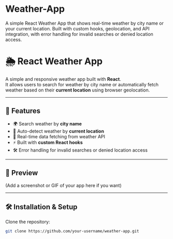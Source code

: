 # Weather-App
A simple React Weather App that shows real-time weather by city name or your current location. Built with custom hooks, geolocation, and API integration, with error handling for invalid searches or denied location access.
# 🌦️ React Weather App

A simple and responsive weather app built with **React**.  
It allows users to search for weather by city name or automatically fetch weather based on their **current location** using browser geolocation.

---

## 🚀 Features
- 🌍 Search weather by **city name**
- 📍 Auto-detect weather by **current location**
- 🔄 Real-time data fetching from weather API
- ⚡ Built with **custom React hooks**
- 🛠️ Error handling for invalid searches or denied location access

---

## 📸 Preview
(Add a screenshot or GIF of your app here if you want)

---

## 🛠️ Installation & Setup

Clone the repository:
```bash
git clone https://github.com/your-username/weather-app.git
